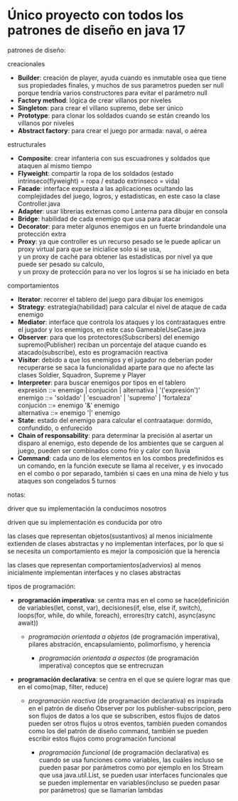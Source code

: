# Único proyecto con todos los patrones de diseño en java 17

patrones de diseño:

creacionales

* **Builder**: creación de player, ayuda cuando es inmutable osea que tiene sus propiedades finales, y muchos de sus parametros pueden ser null porque tendría varios constructores para evitar el parámetro null
* **Factory method**: lógica de crear villanos por niveles
* **Singleton**: para crear el villano supremo, debe ser único
* **Prototype**: para clonar los soldados cuando se están creando los villanos por niveles
* **Abstract factory**: para crear el juego por armada: naval, o aérea


estructurales

* **Composite**: crear infanteria con sus escuadrones y soldados que ataquen al mismo tiempo
* **Flyweight**: compartir la ropa de los soldados (estado intrinseco(flyweight) = ropa / estado extrinseco = vida)
* **Facade**: interface expuesta a las aplicaciones ocultando las complejidades del juego, logros, y estadisticas, en este caso la clase Controller.java
* **Adapter**: usar librerias externas como Lanterna para dibujar en consola
* **Bridge**: habilidad de cada enemigo que usa para atacar
* **Decorator**: para meter algunos enemigos en un fuerte brindandole una protección extra
* **Proxy**: ya que controller es un recurso pesado se le puede aplicar un proxy virtual para que se inicialice solo si se usa,  
y un proxy de caché para obtener las estadisticas por nivel ya que puede ser pesado su calculo,  
y un proxy de protección para no ver los logros si se ha iniciado en beta

comportamientos

* **Iterator**: recorrer el tablero del juego para dibujar los enemigos
* **Strategy**: estrategía(habilidad) para calcular el nivel de ataque de cada enemigo
* **Mediator**: interface que controla los ataques y los contraataques entre el jugador y los enemigos, en este caso GameableUseCase.java
* **Observer**: para que los protectores(Subscribers) del enemigo supremo(Publisher) reciban un porcentaje del ataque cuando es atacado(subscribe), esto es programación reactiva
* **Visitor**: debido a que los enemigos y el jugador no deberían poder recuperarse se saca la funcionalidad aparte para que no afecte las clases Soldier, Squadron, Supreme y Player
* **Interpreter**: para buscar enemigos por tipos en el tablero  
expresión ::= enemigo | conjución | alternativa | '('expresión')'  
enemigo ::= 'soldado' | 'escuadron' | 'supremo' | 'fortaleza'  
conjución ::= enemigo '&' enemigo  
alternativa ::= enemigo '|' enemigo
* **State**: estado del enemigo para calcular el contraataque: dormido, confundido, o enfurecido
* **Chain of responsability**: para determinar la precisión al asertar un disparo al enemigo, esto depende de los ambientes que se carguen al juego, pueden ser combinados como frio y calor con lluvia
* **Command**: cada uno de los elementos en los combos predefinidos es un comando, en la función execute se llama al receiver, y es invocado en el combo o por separado, también si caes en una mina de hielo y tus ataques son congelados 5 turnos


notas:

driver que su implementación la conducimos nosotros

driven que su implementación es conducida por otro

las clases que representan objetos(sustantivos) al menos inicialmente extienden de clases abstractas y no implementan interfaces, por lo que si se necesita un comportamiento es mejor la composición que la herencia

las clases que representan comportamientos(advervios) al menos inicialmente implementan interfaces y no clases abstractas

tipos de programación:

* **programación imperativa**: se centra mas en el como se hace(definición de variables(let, const, var), decisiones(if, else, else if, switch), loops(for, while, do while, foreach), errores(try catch), async(async await))

	* _programación orientada a objetos_ (de programación imperativa), pilares abstración, encapsulamiento, polimorfismo, y herencia
	
		* _programación orientada a aspectos_ (de programación imperativa) conceptos que se entrecruzan


* **programación declarativa**: se centra en el que se quiere lograr mas que en el como(map, filter, reduce)

	* _programación reactiva_ (de programación declarativa) es inspirada en el patrón de diseño Observer por los publisher-subscripcion, pero son flujos de datos a los que se subscriben, estos flujos de datos pueden ser otros flujos u otros eventos, también pueden comandos como los del patrón de diseño command, también se pueden escribir estos flujos como programación funcional
	
		* _programación funcional_ (de programación declarativa) es cuando se usa funciones como variables, las cuáles incluso se pueden pasar por parámetros como por ejemplo en los Stream que usa java.util.List, se pueden usar interfaces funcionales que se pueden implementar en variables(incluso se pueden pasar por parámetros) que se llamarían lambdas


